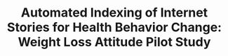 ---
name: "Automated Indexing Of Internet Stories For"
title: "Automated Indexing of Internet Stories for Health Behavior Change: Weight Loss Attitude Pilot Study"
project: null
event: "Journal of Medical Internet Research, 16 (12)"
authors:
- name: "Manuvinakurike, R."
- name: "Velicer, W."
- name: "Bickmore, T."
year: 2014
resources: null
external_url: http://www.jmir.org/2014/12/e285
draft: false 
headless: true
---